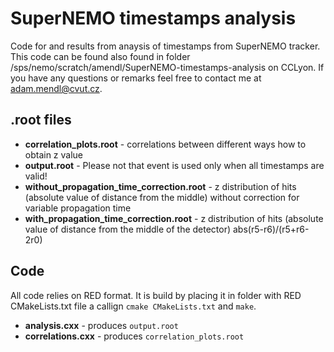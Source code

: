 # SuperNEMO timestamps analysis
Code for and results from anaysis of timestamps from SuperNEMO tracker.
This code can be found also found in folder /sps/nemo/scratch/amendl/SuperNEMO-timestamps-analysis on CCLyon.
If you have any questions or remarks feel free to contact me at [adam.mendl@cvut.cz](mailto:adam.mendl@cvut.cz).
## .root files
 - **correlation_plots.root** - correlations between different ways how to obtain z value
 - **output.root** - Please not that event is used only when all timestamps are valid!
 - **without_propagation_time_correction.root** - z distribution of hits (absolute value of distance from the middle) without correction for variable propagation time
 - **with_propagation_time_correction.root** - z distribution of hits (absolute value of distance from the middle of the detector) abs(r5-r6)/(r5+r6-2r0)
## Code
All code relies on RED format. It is build by placing it in folder with RED CMakeLists.txt file a callign ``cmake CMakeLists.txt`` and ``make``.
 - **analysis.cxx** - produces ``output.root``
 - **correlations.cxx** - produces ``correlation_plots.root``
